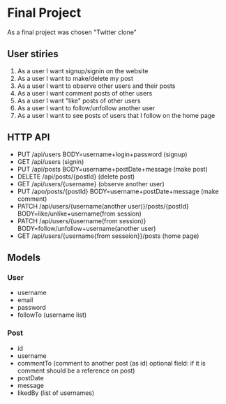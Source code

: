 # Final Project

As a final project was chosen "Twitter clone"

## User stiries

1. As a user I want signup/signin on the website
2. As a user I want to make/delete my post
3. As a user I want to observe other users and their posts
4. As a user I want comment posts of other users
5. As a user I want "like" posts of other users
6. As a user I want to follow/unfollow another user
7. As a user I want to see posts of users that I follow on the home page

## HTTP API

- PUT /api/users BODY=username+login+password (signup)
- GET /api/users (signin)
- PUT /api/posts BODY=username+postDate+message (make post)
- DELETE /api/posts/{postId} (delete post)
- GET /api/users/{username} (observe another user)
- PUT /apo/posts/{postId} BODY=username+postDate+message (make comment)
- PATCH /api/users/{username(another user)}/posts/{postId} BODY=like/unlike+username(from session)
- PATCH /api/users/{username(from session)} BODY=follow/unfollow+username(another user)
- GET /api/users/{username{from sesseion}}/posts (home page)
  
## Models

### User

- username
- email
- password
- followTo (username list)

### Post

- id
- username
- commentTo (comment to another post (as id) optional field: if it is comment should be a reference on post)
- postDate
- message
- likedBy (list of usernames)